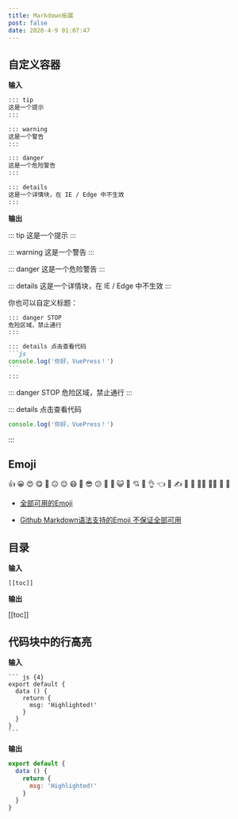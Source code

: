 ```yaml
---
title: Markdown拓展
post: false
date: 2020-4-9 01:07:47
---
```


## 自定义容器

**输入**

```md
::: tip
这是一个提示
:::

::: warning
这是一个警告
:::

::: danger
这是一个危险警告
:::

::: details
这是一个详情块，在 IE / Edge 中不生效
:::
```

**输出**

::: tip
这是一个提示
:::

::: warning
这是一个警告
:::

::: danger
这是一个危险警告
:::

::: details
这是一个详情块，在 IE / Edge 中不生效
:::

你也可以自定义标题：

~~~md
::: danger STOP
危险区域，禁止通行
:::

::: details 点击查看代码
```js
console.log('你好，VuePress！')
```
:::
~~~

::: danger STOP
危险区域，禁止通行
:::

::: details 点击查看代码
```js
console.log('你好，VuePress！')
```
:::

## Emoji

:+1: :grinning: :heart_eyes: :yum: :hugs: :neutral_face: :relieved: :mask: :cowboy_hat_face: :sunglasses: :confused: :triumph: :shit: :smiley_cat: :see_no_evil: :cupid: :wave: :ok_hand: :point_left: :clap: :writing_hand: :muscle: :baby: :frowning_woman: :frowning_man: :tada: :100:

- [全部可用的Emoji](https://github.com/markdown-it/markdown-it-emoji/blob/master/lib/data/full.json)

- [Github Markdown语法支持的Emoji 不保证全部可用](https://github.com/ikatyang/emoji-cheat-sheet)

## 目录

**输入**

```
[[toc]]
```

**输出**

[[toc]]

## 代码块中的行高亮

**输入**

~~~text
``` js {4}
export default {
  data () {
    return {
      msg: 'Highlighted!'
    }
  }
}
```
~~~

**输出**

``` js {4}
export default {
  data () {
    return {
      msg: 'Highlighted!'
    }
  }
}
```